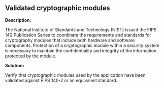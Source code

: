 
Validated cryptographic modules
-------

**Description:**

The National Institute of Standards and Technology (NIST) issued the FIPS 140 Publication 
Series to coordinate the requirements and standards for cryptography modules that include 
both hardware and software components. Protection of a cryptographic module within a 
security system is necessary to maintain the confidentiality and integrity of the 
information protected by the module.


**Solution:**

Verify that cryptographic modules used by the application have been validated against 
FIPS 140-2 or an equivalent standard.

	